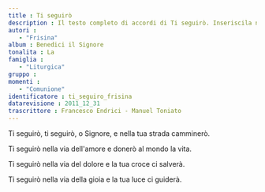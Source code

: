```yaml
--- 
title : Ti seguirò
description : Il testo completo di accordi di Ti seguirò. Inseriscila nel tuo canzoniere!
autori : 
   - "Frisina"
album : Benedici il Signore
tonalita : La
famiglia : 
   - "Liturgica"
gruppo : 
momenti : 
   - "Comunione"
identificatore : ti_seguiro_frisina
datarevisione : 2011_12_31
trascrittore : Francesco Endrici - Manuel Toniato
--- 
```




Ti seguirò, ti seguirò, o Signore,
e nella tua strada camminerò.


Ti seguirò nella via dell'amore
e donerò al mondo la vita.


Ti seguirò nella via del dolore
e la tua croce ci salverà.


Ti seguirò nella via della gioia
e la tua luce ci guiderà.


